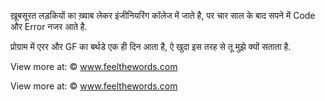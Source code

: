 ख़ूबसूरत लड़कियों का ख़्वाब लेकर
इंजीनियरिंग कॉलेज में जाते है,
पर चार साल के बाद सपने में
Code और Error नजर आते है.

प्रोग्राम में एरर और GF का बर्थडे एक ही दिन आता है,
ऐ खुदा इस तरह से तू मुझे क्यों सताता है.


View more at: © www.feelthewords.com

View more at: © www.feelthewords.com
